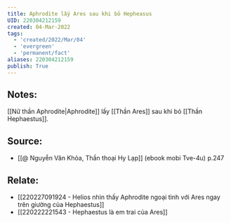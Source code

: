 ```yaml
---
title: Aphrodite lấy Ares sau khi bỏ Hepheasus
UID: 220304212159
created: 04-Mar-2022
tags:
  - 'created/2022/Mar/04'
  - 'evergreen'
  - 'permanent/fact'
aliases: 220304212159
publish: True
---
```

## Notes:
[[Nữ thần Aphrodite|Aphrodite]] lấy [[Thần Ares]] sau khi bỏ [[Thần Hephaestus]].

## Source:
- [[@ Nguyễn Văn Khỏa, Thần thoại Hy Lạp]] (ebook mobi Tve-4u) p.247

## Relate:
- [[220227091924 - Helios nhìn thấy Aphrodite ngoại tình với Ares ngay trên giường của Hephaestus]]
- [[220222221543 - Hephaestus là em trai của Ares]]